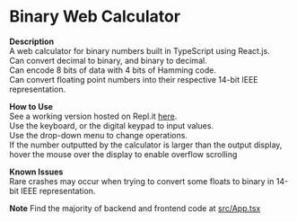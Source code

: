 # Binary Web Calculator
**Description**  
A web calculator for binary numbers built in TypeScript using React.js.  
Can convert decimal to binary, and binary to decimal.  
Can encode 8 bits of data with 4 bits of Hamming code.  
Can convert floating point numbers into their respective 14-bit IEEE representation.  

**How to Use**  
See a working version hosted on Repl.it <a href="https://cs2520-web-calc.wjmackinnon.repl.co/">here</a>.  
Use the keyboard, or the digital keypad to input values.  
Use the drop-down menu to change operations.  
If the number outputted by the calculator is larger than the output display, hover the mouse over the display to enable overflow scrolling  

**Known Issues**  
Rare crashes may occur when trying to convert some floats to binary in 14-bit IEEE representation.


**Note**
Find the majority of backend and frontend code at <a href="https://github.com/wjmack/Binary-Web-Calculator/blob/main/src/App.tsx">src/App.tsx</a>
